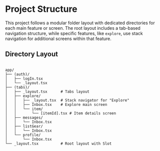 # Project Structure

This project follows a modular folder layout with dedicated directories for each main feature or screen. The root layout includes a tab-based navigation structure, while specific features, like `explore`, use stack navigation for additional screens within that feature.

## Directory Layout

```plaintext

app/
├── (auth)/
│   ├── logIn.tsx
│   └── _layout.tsx
├── (tabs)/
│   ├── _layout.tsx      # Tabs layout
│   ├── explore/
│   │   ├── _layout.tsx  # Stack navigator for "Explore"
│   │   ├── Inbox.tsx    # Explore main screen
│   │   └── item/
│   │       └── [itemId].tsx # Item details screen
│   ├── messages/
│   │   └── Inbox.tsx
│   ├── listGear/
│   │   └── Inbox.tsx
│   └── profile/
│       └── Inbox.tsx
└── _layout.tsx          # Root layout with Slot

